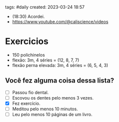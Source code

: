 tags: #daily 
created: 2023-03-24 18:57

- (18:30) Acordei.
- https://www.youtube.com/@caliscience/videos

# Exercicios
- 150 polichinelos
- flexão: 3m, 4 séries = (12, 8, 7, 7)
- flexão perna elevada: 3m, 4 séries = (6, 5, 4, 3)

## Você fez alguma coisa dessa lista?
- [ ] Passou fio dental.
- [ ] Escovou os dentes pelo menos 3 vezes.
- [x] Fez exercício.
- [ ] Meditou pelo menos 10 minutos.
- [ ] Leu pelo menos 10 páginas de um livro.